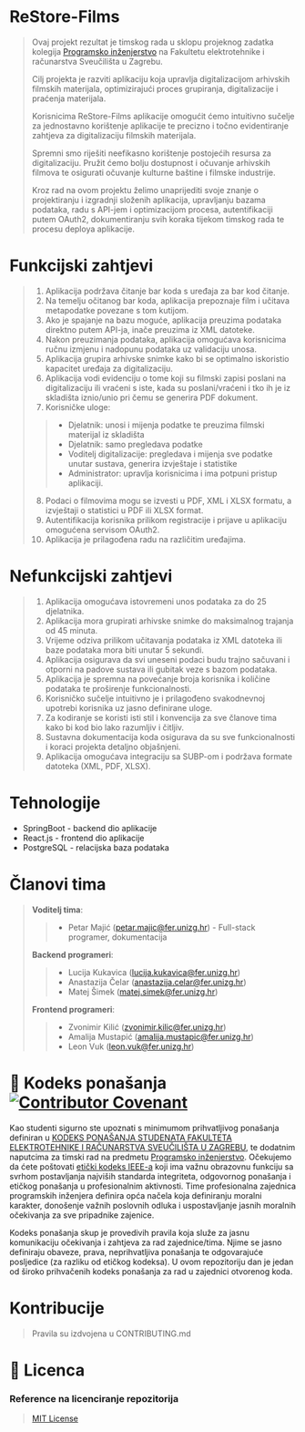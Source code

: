 # ReStore-Films

>Ovaj projekt rezultat je timskog rada u sklopu projeknog zadatka kolegija [Programsko inženjerstvo](https://www.fer.unizg.hr/predmet/proinz) na Fakultetu elektrotehnike i računarstva Sveučilišta u Zagrebu. 
>
>Cilj projekta je razviti aplikaciju koja upravlja digitalizacijom arhivskih filmskih materijala, optimizirajući proces grupiranja, digitalizacije i praćenja materijala.
>
>Korisnicima ReStore-Films aplikacije omogućit ćemo intuitivno sučelje za jednostavno korištenje aplikacije te precizno i točno evidentiranje zahtjeva za digitalizaciju filmskih materijala.
>
>Spremni smo riješiti neefikasno korištenje postojećih resursa za digitalizaciju. Pružit ćemo bolju dostupnost i očuvanje arhivskih filmova te osigurati očuvanje kulturne baštine i filmske industrije.
>
>Kroz rad na ovom projektu želimo unaprijediti svoje znanje o projektiranju i izgradnji složenih aplikacija, upravljanju bazama podataka, radu s API-jem i optimizacijom procesa, autentifikaciji putem OAuth2, dokumentiranju svih koraka tijekom timskog rada te procesu deploya aplikacije.


# Funkcijski zahtjevi

> 
>1. Aplikacija podržava čitanje bar koda s uređaja za bar kod čitanje.
>2. Na temelju očitanog bar koda, aplikacija prepoznaje film i učitava metapodatke povezane s tom kutijom.
>3. Ako je spajanje na bazu moguće, aplikacija preuzima podataka direktno putem API-ja, inače preuzima iz XML datoteke.
>4. Nakon preuzimanja podataka, aplikacija omogućava korisnicima ručnu izmjenu i nadopunu podataka uz validaciju unosa.
>5. Aplikacija grupira arhivske snimke kako bi se optimalno iskoristio kapacitet uređaja za digitalizaciju.
>6. Aplikacija vodi evidenciju o tome koji su filmski zapisi poslani na digitalizaciju ili vraćeni s iste, kada su poslani/vraćeni i tko ih je iz skladišta iznio/unio  pri čemu se generira PDF dokument. 
>7. Korisničke uloge:
>>- Djelatnik: unosi i mijenja podatke te preuzima filmski materijal iz skladišta
>>- Djelatnik: samo pregledava podatke
>>- Voditelj digitalizacije: pregledava i mijenja sve podatke unutar sustava, generira izvještaje i statistike
>>- Administrator: upravlja korisnicima i ima potpuni pristup aplikaciji.
>8. Podaci o filmovima mogu se izvesti u PDF, XML i XLSX formatu, a izvještaji o statistici u PDF ili XLSX format.
>9. Autentifikacija korisnika prilikom registracije i prijave u aplikaciju omogućena servisom OAuth2.
>10. Aplikacija je prilagođena radu na različitim uređajima.

# Nefunkcijski zahtjevi

>1. Aplikacija omogućava istovremeni unos podataka za do 25 djelatnika.
>2. Aplikacija mora grupirati arhivske snimke do maksimalnog trajanja od 45 minuta.
>3. Vrijeme odziva prilikom učitavanja podataka iz XML datoteka ili baze podataka mora biti unutar 5 sekundi.
>4. Aplikacija osigurava da svi uneseni podaci budu trajno sačuvani i otporni na padove sustava ili gubitak veze s bazom podataka.
>5. Aplikacija je spremna na povećanje broja korisnika i količine podataka te proširenje funkcionalnosti.
>6. Korisničko sučelje intuitivno je i prilagođeno svakodnevnoj upotrebi korisnika uz jasno definirane uloge.
>7. Za kodiranje se koristi isti stil i konvencija za sve članove tima kako bi kod bio lako razumljiv i čitljiv.
>8. Sustavna dokumentacija koda osigurava da su sve funkcionalnosti i koraci projekta detaljno objašnjeni.
>9. Aplikacija omogućava integraciju sa SUBP-om i podržava formate datoteka (XML, PDF, XLSX).


# Tehnologije

- SpringBoot - backend dio aplikacije
- React.js - frontend dio aplikacije
- PostgreSQL - relacijska baza podataka


# Članovi tima 

> **Voditelj tima**:
>>- Petar Majić (petar.majic@fer.unizg.hr) - Full-stack programer, dokumentacija
>
> **Backend programeri**:
>>- Lucija Kukavica (lucija.kukavica@fer.unizg.hr)
>>- Anastazija Čelar (anastazija.celar@fer.unizg.hr)
>>- Matej Šimek (matej.simek@fer.unizg.hr)
>
> **Frontend programeri**:
>>- Zvonimir Kilić (zvonimir.kilic@fer.unizg.hr)
>>- Amalija Mustapić (amalija.mustapic@fer.unizg.hr)
>>- Leon Vuk (leon.vuk@fer.unizg.hr)

# 📝 Kodeks ponašanja [![Contributor Covenant](https://img.shields.io/badge/Contributor%20Covenant-2.1-4baaaa.svg)](CODE_OF_CONDUCT.md)
Kao studenti sigurno ste upoznati s minimumom prihvatljivog ponašanja definiran u [KODEKS PONAŠANJA STUDENATA FAKULTETA ELEKTROTEHNIKE I RAČUNARSTVA SVEUČILIŠTA U ZAGREBU](https://www.fer.hr/_download/repository/Kodeks_ponasanja_studenata_FER-a_procisceni_tekst_2016%5B1%5D.pdf), te dodatnim naputcima za timski rad na predmetu [Programsko inženjerstvo](https://wwww.fer.hr).
Očekujemo da ćete poštovati [etički kodeks IEEE-a](https://www.ieee.org/about/corporate/governance/p7-8.html) koji ima važnu obrazovnu funkciju sa svrhom postavljanja najviših standarda integriteta, odgovornog ponašanja i etičkog ponašanja u profesionalnim aktivnosti. Time profesionalna zajednica programskih inženjera definira opća načela koja definiranju  moralni karakter, donošenje važnih poslovnih odluka i uspostavljanje jasnih moralnih očekivanja za sve pripadnike zajenice.

Kodeks ponašanja skup je provedivih pravila koja služe za jasnu komunikaciju očekivanja i zahtjeva za rad zajednice/tima. Njime se jasno definiraju obaveze, prava, neprihvatljiva ponašanja te  odgovarajuće posljedice (za razliku od etičkog kodeksa). U ovom repozitoriju dan je jedan od široko prihvačenih kodeks ponašanja za rad u zajednici otvorenog koda.

# Kontribucije
>Pravila su izdvojena u CONTRIBUTING.md

# 📝 Licenca

### Reference na licenciranje repozitorija

>[MIT License](https://github.com/petarmajic/ReStore-Films/blob/master/LICENSE)

